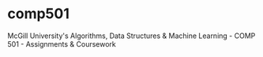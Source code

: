 # comp501
McGill University's Algorithms, Data Structures &amp; Machine Learning - COMP 501 - Assignments &amp; Coursework
